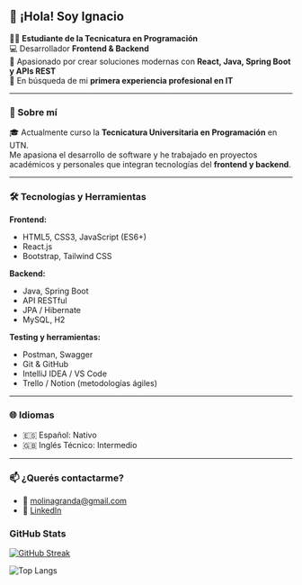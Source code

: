## 👋 ¡Hola! Soy Ignacio

🧑‍💻 **Estudiante de la Tecnicatura en Programación**  
💻 Desarrollador **Frontend & Backend**  
🚀 Apasionado por crear soluciones modernas con **React, Java, Spring Boot y APIs REST**  
🎯 En búsqueda de mi **primera experiencia profesional en IT**

---

### 📄 Sobre mí

🎓 Actualmente curso la **Tecnicatura Universitaria en Programación** en UTN.  
Me apasiona el desarrollo de software y he trabajado en proyectos académicos y personales que integran tecnologías del **frontend y backend**.

---

### 🛠️ Tecnologías y Herramientas

**Frontend:**  
- HTML5, CSS3, JavaScript (ES6+)  
- React.js  
- Bootstrap, Tailwind CSS  

**Backend:**  
- Java, Spring Boot  
- API RESTful  
- JPA / Hibernate  
- MySQL, H2  

**Testing y herramientas:**  
- Postman, Swagger  
- Git & GitHub  
- IntelliJ IDEA / VS Code  
- Trello / Notion (metodologías ágiles)

---

### 🌐 Idiomas

- 🇪🇸 Español: Nativo  
- 🇬🇧 Inglés Técnico: Intermedio

---

### 📫 ¿Querés contactarme?

- 📧 molinagranda@gmail.com 
- 💼 [LinkedIn](www.linkedin.com/in/ignacio-ezequiel-molina-granda-2a2aa6272)  

### GitHub Stats
[![GitHub Streak](https://github-readme-streak-stats.herokuapp.com?user=Ignacio-Molina-0804&theme=highcontrast)](https://git.io/streak-stats)

![Top Langs](https://github-readme-stats.vercel.app/api/top-langs/?username=Ignacio-Molina-0804&layout=compact)

